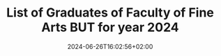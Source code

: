 ---
title: "List of Graduates of Faculty of Fine Arts BUT for year 2024"
shortTitle: "FFA Graduates 2024"
date: 2024-06-26T16:02:56+02:00
draft: false
weight: 9
hide: true
url: "2024"
aliases : [
  "graduates"
]
---